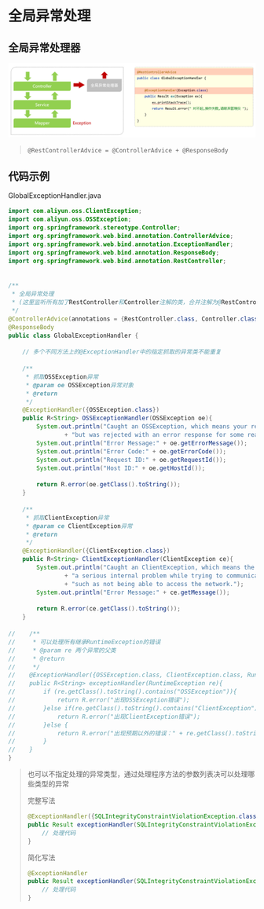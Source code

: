 # 全局异常处理

## 全局异常处理器

<img src="img/12.全局异常处理/image-20230918165719902.png" alt="image-20230918165719902" style="zoom:67%;" />

> `@RestControllerAdvice = @ControllerAdvice + @ResponseBody`

## 代码示例

GlobalExceptionHandler.java

```java
import com.aliyun.oss.ClientException;
import com.aliyun.oss.OSSException;
import org.springframework.stereotype.Controller;
import org.springframework.web.bind.annotation.ControllerAdvice;
import org.springframework.web.bind.annotation.ExceptionHandler;
import org.springframework.web.bind.annotation.ResponseBody;
import org.springframework.web.bind.annotation.RestController;


/**
 * 全局异常处理
 * (这里监听所有加了RestController和Controller注解的类，合并注解为@RestControllerAdvice)
 */
@ControllerAdvice(annotations = {RestController.class, Controller.class})
@ResponseBody
public class GlobalExceptionHandler {

    // 多个不同方法上的@ExceptionHandler中的指定抓取的异常类不能重复

    /**
     * 抓取OSSException异常
     * @param oe OSSException异常对象
     * @return
     */
    @ExceptionHandler({OSSException.class})
    public R<String> OSSExceptionHandler(OSSException oe){
        System.out.println("Caught an OSSException, which means your request made it to OSS, "
                + "but was rejected with an error response for some reason.");
        System.out.println("Error Message:" + oe.getErrorMessage());
        System.out.println("Error Code:" + oe.getErrorCode());
        System.out.println("Request ID:" + oe.getRequestId());
        System.out.println("Host ID:" + oe.getHostId());

        return R.error(oe.getClass().toString());
    }

    /**
     * 抓取ClientException异常
     * @param ce ClientException异常
     * @return
     */
    @ExceptionHandler({ClientException.class})
    public R<String> ClientExceptionHandler(ClientException ce){
        System.out.println("Caught an ClientException, which means the client encountered "
                + "a serious internal problem while trying to communicate with OSS, "
                + "such as not being able to access the network.");
        System.out.println("Error Message:" + ce.getMessage());

        return R.error(ce.getClass().toString());
    }

//    /**
//     * 可以处理所有继承RuntimeException的错误
//     * @param re 两个异常的父类
//     * @return
//     */
//    @ExceptionHandler({OSSException.class, ClientException.class, RuntimeException.class})
//    public R<String> exceptionHandler(RuntimeException re){
//        if (re.getClass().toString().contains("OSSException")){
//            return R.error("出现OSSException错误");
//        }else if(re.getClass().toString().contains("ClientException")){
//            return R.error("出现ClientException错误");
//        }else {
//            return R.error("出现预期以外的错误：" + re.getClass().toString());
//        }
//    }
}
```

> 也可以不指定处理的异常类型，通过处理程序方法的参数列表决可以处理哪些类型的异常
>
> 完整写法
>
> ```java
> @ExceptionHandler({SQLIntegrityConstraintViolationException.class})
> public Result exceptionHandler(SQLIntegrityConstraintViolationException ex){
>     // 处理代码
> }
> ```
>
> 简化写法
>
> ```java
> @ExceptionHandler
> public Result exceptionHandler(SQLIntegrityConstraintViolationException ex){
>     // 处理代码
> }
> ```